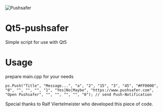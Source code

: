 ![Pushsafer](https://www.pushsafer.com/de/assets/logos/logo.png)

# Qt5-pushsafer
Simple script for use with Qt5

# Usage
prepare main.cpp for your needs

`ps.Push("Title", "Message...", "a", "2", "15", "3", "45", "#FF0000", "0", "", "", "", "1", "Yes|No|Maybe", "https://www.pushsafer.com", "Open Pushsafer", "", "", "", "", "0"); // send Push-Notification`

Special thanks to Ralf Viertelmeister who developed this piece of code.
